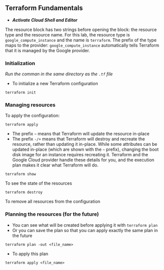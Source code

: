 ## Terraform Fundamentals

- ***Activate Cloud Shell and Editor***

The resource block has two strings before opening the block: the resource type and the resource name. For this lab, the resource type is `google_compute_instance` and the name is `terraform`. The prefix of the type maps to the provider: `google_compute_instance` automatically tells Terraform that it is managed by the Google provider.

### Initialization
*Run the comman in the same directory as the `.tf` file*
* To initialize a new Terraform configuration
```shell
terraform init
```

### Managing resources
To apply the configuration:
```shell
terraform apply
```
- The prefix `~` means that Terraform will update the resource in-place
- The prefix `-/+` means that Terraform will destroy and recreate the resource, rather than updating it in-place. While some attributes can be updated in-place (which are shown with the `~` prefix), changing the boot disk image for an instance requires recreating it. Terraform and the Google Cloud provider handle these details for you, and the execution plan makes it clear what Terraform will do.

```shell
terraform show
```
To see the state of the resources
```shell
terraform destroy
```
To remove all resources from the configuration

### Planning the resources (for the future)
- You can see what will be created before applying it with `terraform plan`
- Or you can save the plan so that you can apply exactly the same plan in the future
```shell
terraform plan -out <file_name>
```
- To apply this plan
```shell 
terraform apply <file_name>
```